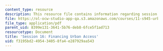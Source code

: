 ```yaml
---
content_type: resource
description: This resource file contains information regarding session 16.
file: https://ol-ocw-studio-app-qa.s3.amazonaws.com/courses/11-s945-urbanizing-china-a-reflective-dialogue-fall-2013/f3195bd2495434058fa4e287929aa543_MIT11_S945F13_Session16.pdf
file_type: application/pdf
parent_uid: 8399e131-3641-5b76-deb8-6fce5f1ad713
resourcetype: Document
title: 'Session 16: Financing Urban Access'
uid: f3195bd2-4954-3405-8fa4-e287929aa543
---
```

